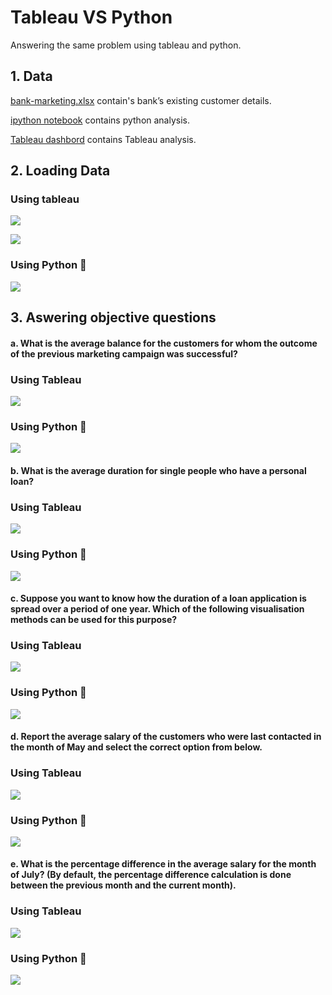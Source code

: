 
# Tableau VS Python
Answering the same problem using tableau and python.


## 1. Data
[bank-marketing.xlsx](https://github.com/ABHIJITHCV11/Tableau_vs_Python_Which-One-Is-Better/blob/main/bank-marketing.xlsx) contain's bank’s existing customer details.

[ipython notebook](https://github.com/ABHIJITHCV11/Tableau_vs_Python_Which-One-Is-Better/blob/main/Python_analysis..ipynb) contains python analysis.

[Tableau dashbord](https://public.tableau.com/views/Bank_Customer_Analysis_Python_vs_Tableau/Dashboard1?:language=en-US&publish=yes&:display_count=n&:origin=viz_share_link) contains Tableau analysis.

## 2. Loading Data

### Using tableau  
<kbd>  ![](images/Capture1.PNG)  </kbd>

<kbd> ![](images/Capture11.PNG) </kbd>
### Using Python 🐍 
<kbd> ![](images/Capture.PNG) </kbd>
## 3. Aswering objective questions 

#### a. What is the average balance for the customers for whom the outcome of the previous marketing campaign was successful?

### Using Tableau
<kbd> ![](images/at.PNG) </kbd>
### Using Python 🐍
<kbd> ![](images/ap.PNG) </kbd>

#### b. What is the average duration for single people who have a personal loan?

### Using Tableau 
<kbd> ![](images/bt.PNG) </kbd>
### Using Python 🐍
<kbd> ![](images/bp.PNG) </kbd>

#### c. Suppose you want to know how the duration of a loan application is spread over a period of one year. Which of the following visualisation methods can be used for this purpose?

### Using Tableau
<kbd> ![](images/ct.PNG) </kbd>
### Using Python 🐍
<kbd> ![](images/cp.PNG) </kbd>
#### d. Report the average salary of the customers who were last contacted in the month of May and select the correct option from below.

### Using Tableau
<kbd> ![](images/dt.PNG) </kbd>
### Using Python 🐍
<kbd> ![](images/dp.PNG) </kbd>

#### e. What is the percentage difference in the average salary for the month of July? (By default, the percentage difference calculation is done between the previous month and the current month).

### Using Tableau
<kbd> ![](images/et.PNG) </kbd>
### Using Python 🐍
<kbd> ![](images/ep.PNG) </kbd>
